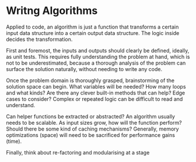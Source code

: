 # Writng Algorithms

Applied to code, an algorithm is just a function that transforms a certain input data structure into a certain output data structure. The logic inside decides the transformation.

First and foremost, the inputs and outputs should clearly be defined, ideally, as unit tests. This requires fully understanding the problem at hand, which is not to be underestimated, because a thorough analysis of the problem can surface the solution naturally, without needing to write any code.

Once the problem domain is thoroughly grasped, brainstorming of the solution space can begin. What variables will be needed? How many loops and what kinds? Are there any clever built-in methods that can help? Edge cases to consider? Complex or repeated logic can be difficult to read and understand. 

Can helper functions be extracted or abstracted? An algorithm usually needs to be scalable. As input sizes grow, how will the function perform? Should there be some kind of caching mechanisms? Generally, memory optimizations (space) will need to be sacrificed for performance gains (time).

Finally, think about re-factoring and modularising at a stage
